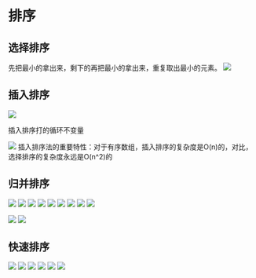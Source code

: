 # 排序
## 选择排序
先把最小的拿出来，剩下的再把最小的拿出来，重复取出最小的元素。
![](https://cdn.jsdelivr.net/gh/tyraelHqy/cloudimg@master/img/20200817175042.png)
## 插入排序

![](https://cdn.jsdelivr.net/gh/tyraelHqy/cloudimg@master/img/20200817152925.png)

插入排序打的循环不变量

![](https://cdn.jsdelivr.net/gh/tyraelHqy/cloudimg@master/img/20200817151729.png)
插入排序法的重要特性：对于有序数组，插入排序的复杂度是O(n)的，对比，选择排序的复杂度永远是O(n^2)的

## 归并排序
![](https://i.loli.net/2020/09/07/VEZD2tIGpcH7Bzg.png)
![](https://i.loli.net/2020/09/07/v8Q47m1Ic5W3YCU.png)
![](https://i.loli.net/2020/09/07/tIFfhHTLgP6ZVxD.png)
![](https://i.loli.net/2020/09/07/c68QbHlGdPJagTe.png)
![](https://i.loli.net/2020/09/07/BzK8oJTHMmVPf4h.png)
![](https://i.loli.net/2020/09/08/3BZigyJHN1DYsAe.png)
![](https://i.loli.net/2020/09/08/PJEL4o5AXDMdQik.png)
![](https://i.loli.net/2020/09/08/fP1XHIghyobCiaA.png)
![](https://i.loli.net/2020/09/08/48WzoKdNJvHa7OI.png)


![](https://cdn.jsdelivr.net/gh/tyraelHqy/cloudimg@master/img/20200909010047.png)
![](https://i.loli.net/2020/09/09/tz7KwsYVXHAuDji.png)

## 快速排序
![](https://i.loli.net/2020/09/09/7Z2yTObC3sq5hox.png)
![](https://i.loli.net/2020/09/09/t2NTy4YMxQEuezw.png)
![](https://i.loli.net/2020/09/09/wa6lvdEV4DgrTJZ.png)
![](https://i.loli.net/2020/09/09/N1vI5roHkpKxLeR.png)
![](https://i.loli.net/2020/09/09/xBq2lkMLvRS6tUj.png)
![](https://i.loli.net/2020/09/09/1au2wOQzbCRDeHj.png)